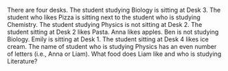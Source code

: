 There are four desks. The student studying Biology is sitting at Desk 3. The student who likes Pizza is sitting next to the student who is studying Chemistry. The student studying Physics is not sitting at Desk 2. The student sitting at Desk 2 likes Pasta. Anna likes apples. Ben is not studying Biology. Emily is sitting at Desk 1. The student sitting at Desk 4 likes ice cream. The name of student who is studying Physics has an even number of letters (i.e., Anna or Liam). What food does Liam like and who is studying Literature? 
